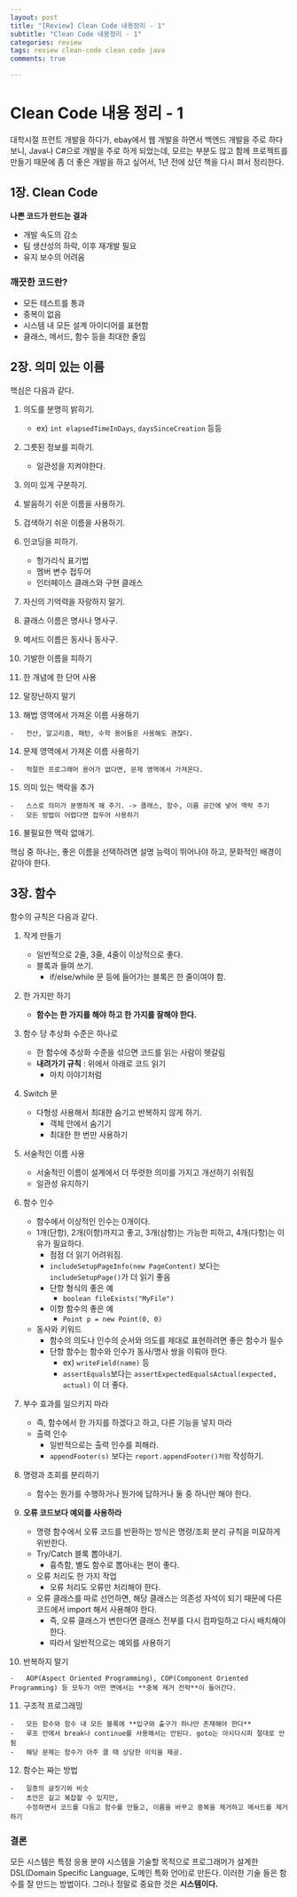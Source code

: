 ```yaml
---
layout: post
title: "[Review] Clean Code 내용정리 - 1"
subtitle: "Clean Code 내용정리 - 1"
categories: review
tags: review clean-code clean code java
comments: true

---
```


# Clean Code 내용 정리 - 1

대학시절 프런트 개발을 하다가, ebay에서 웹 개발을 하면서 백엔드 개발을 주로 하다 보니, Java나 C#으로 개발을 주로 하게 되었는데, 모르는 부분도 많고 함께 프로젝트를 만들기 때문에 좀 더 좋은 개발을 하고 싶어서, 1년 전에 샀던 책을 다시 펴서 정리한다.

## 1장. Clean Code

**나쁜 코드가 만드는 결과**

-   개발 속도의 감소
-   팀 생산성의 하락, 이후 재개발 필요
-   유지 보수의 어려움

### 깨끗한 코드란?

-   모든 테스트를 통과
-   중복이 없음
-   시스템 내 모든 설계 아이디어를 표현함
-   클래스, 메서드, 함수 등을 최대한 줄임

## 2장. 의미 있는 이름

핵심은 다음과 같다.

1.  의도를 분명히 밝히기.
    
    -   ex) `int elapsedTimeInDays`, `daysSinceCreation` 등등
2.  그릇된 정보를 피하기.
    
    -   일관성을 지켜야한다.
3.  의미 있게 구분하기.
    
4.  발음하기 쉬운 이름을 사용하기.
    
5.  검색하기 쉬운 이름을 사용하기.
    
6.  인코딩을 피하기.
    
    -   헝가리식 표기법
    -   멤버 변수 접두어
    -   인터페이스 클래스와 구현 클래스
7.  자신의 기억력을 자랑하지 말기.
    
8.  클래스 이름은 명사나 명사구.
    
9.  메서드 이름은 동사나 동사구.
    
10.  기발한 이름을 피하기
    
11.  한 개념에 한 단어 사용
    
12.  말장난하지 말기
    
13.  해법 영역에서 가져온 이름 사용하기
    
    -   전산, 알고리즘, 패턴, 수학 용어들은 사용해도 괜찮다.
14.  문제 영역에서 가져온 이름 사용하기
    
    -   적절한 프로그래머 용어가 없다면, 문제 영역에서 가져온다.
15.  의미 있는 맥락을 추가
    
    -   스스로 의미가 분명하게 해 주기. -> 클래스, 함수, 이름 공간에 넣어 맥락 주기
    -   모든 방법이 어렵다면 접두어 사용하기
16.  불필요한 맥락 없애기.
    

핵심 중 하나는, 좋은 이름을 선택하려면 설명 능력이 뛰어나야 하고, 문화적인 배경이 같아야 한다.

## 3장. 함수

함수의 규칙은 다음과 같다.

1.  작게 만들기
    
    -   일반적으로 2줄, 3줄, 4줄이 이상적으로 좋다.
    -   블록과 들여 쓰기.
        -   if/else/while 문 등에 들어가는 블록은 한 줄이여야 함.
2.  한 가지만 하기
    
    -   **함수는 한 가지를 해야 하고 한 가지를 잘해야 한다.**
3.  함수 당 추상화 수준은 하나로
    
    -   한 함수에 추상화 수준을 섞으면 코드를 읽는 사람이 헷갈림
    -   **내려가기 규칙** : 위에서 아래로 코드 읽기
        -   마치 이야기처럼
4.  Switch 문
    
    -   다형성 사용해서 최대한 숨기고 반복하지 않게 하기.
        -   객체 안에서 숨기기
        -   최대한 한 번만 사용하기
5.  서술적인 이름 사용
    
    -   서술적인 이름이 설계에서 더 뚜렷한 의미를 가지고 개선하기 쉬워짐
    -   일관성 유지하기
6.  함수 인수
    
    -   함수에서 이상적인 인수는 0개이다.
    -   1개(단항), 2개(이항)까지고 좋고, 3개(삼항)는 가능한 피하고, 4개(다항)는 이유가 필요하다.
        -   점점 더 읽기 어려워짐.
        -   `includeSetupPageInfo(new PageContent)` 보다는 `includeSetupPage()`가 더 읽기 좋음
        -   단항 형식의 좋은 예
            -   `boolean fileExists("MyFile")`
        -   이항 함수의 좋은 예
            -   `Point p = new Point(0, 0)`
    -   동사와 키워드
        -   함수의 의도나 인수의 순서와 의도를 제대로 표현하려면 좋은 함수가 필수
        -   단항 함수는 함수와 인수가 동사/명사 쌍을 이뤄야 한다.
            -   ex) `writeField(name)` 등
            -   `assertEquals`보다는 `assertExpectedEqualsActual(expected, actual)` 이 더 좋다.
7.  부수 효과를 일으키지 마라
    
    -   즉, 함수에서 한 가지를 하겠다고 하고, 다른 기능을 넣지 마라
    -   출력 인수
        -   일반적으로는 출력 인수를 피해라.
        -   `appendFooter(s)` 보다는 `report.appendFooter()처럼` 작성하기.
8.  명령과 조회를 분리하기
    
    -   함수는 뭔가를 수행하거나 뭔가에 답하거나 둘 중 하나만 해야 한다.
9.  **오류 코드보다 예외를 사용하라**
    
    -   명령 함수에서 오류 코드를 반환하는 방식은 명령/조회 분리 규칙을 미묘하게 위반한다.
    -   Try/Catch 블록 뽑아내기.
        -   흉측함, 별도 함수로 뽑아내는 편이 좋다.
    -   오류 처리도 한 가지 작업
        -   오류 처리도 오류만 처리해야 한다.
    -   오류 클래스를 따로 선언하면, 해당 클래스는 의존성 자석이 되기 때문에 다른 코드에서 import 해서 사용해야 한다.
        -   즉, 오류 클래스가 변한다면 클래스 전부를 다시 컴파일하고 다시 배치해야 한다.
        -   따라서 일반적으로는 예외를 사용하기
10.  반복하지 말기
    
    -   AOP(Aspect Oriented Programming), COP(Component Oriented Programming) 등 모두가 어떤 면에서는 **중복 제거 전략**이 들어간다.
11.  구조적 프로그래밍
    
    -   모든 함수와 함수 내 모든 블록에 **입구와 출구가 하나만 존재해야 한다**
    -   루프 안에서 break나 continue를 사용해서는 안된다. goto는 아시다시피 절대로 안됨
    -   해당 문제는 함수가 아주 클 때 상당한 이익을 제공.
12.  함수는 짜는 방법
    
    -   일종의 글짓기와 비슷
    -   초안은 길고 복잡할 수 있지만,  
        수정하면서 코드를 다듬고 함수를 만들고, 이름을 바꾸고 중복을 제거하고 메서드를 제거하기

### 결론

모든 시스템은 특정 응용 분야 시스템을 기술할 목적으로 프로그래머가 설계한 DSL(Domain Specific Language, 도메인 특화 언어)로 만든다. 이러한 기술 들은 함수를 잘 만드는 방법이다. 그러나 정말로 중요한 것은 **시스템이다.**
